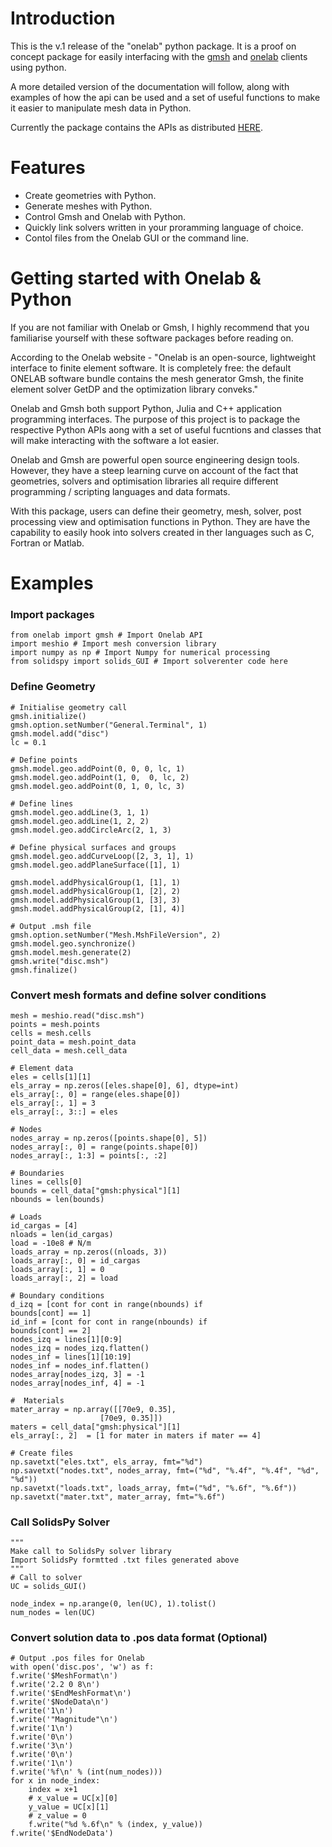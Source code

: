 # Introduction

This is the v.1 release of the "onelab" python package. It is a proof on concept package for easily interfacing with the [gmsh](http://gmsh.info/) and [onelab](http://onelab.info/) clients using python. 

A more detailed version of the documentation will follow, along with examples of how the api can be used and a set of useful functions to make it easier to manipulate mesh data in Python.

Currently the package contains the APIs as distributed [HERE](https://gitlab.onelab.info/gmsh/gmsh).

# Features 

- Create geometries with Python. 
- Generate meshes with Python.
- Control Gmsh and Onelab with Python.
- Quickly link solvers written in your proramming language of choice.
- Contol files from the Onelab GUI or the command line.

# Getting started with Onelab & Python

If you are not familiar with Onelab or Gmsh, I highly recommend that you familiarise yourself with these software packages before reading on. 

According to the Onelab website - "Onelab is an open-source, lightweight interface to finite element software. It is completely free: the default ONELAB software bundle contains the mesh generator Gmsh, the finite element solver GetDP and the optimization library conveks."

Onelab and Gmsh both support Python, Julia and C++ application programming interfaces. The purpose of this project is to package the respective Python APIs aong with a set of useful fucntions and classes that will make interacting with the software a lot easier. 

Onelab and Gmsh are powerful open source engineering design tools. However, they have a steep learning curve on account of the fact that geometries, solvers and optimisation libraries all require different programming / scripting languages and data formats. 

With this package, users can define their geometry, mesh, solver, post processing view and optimisation functions in Python. They are have the capability to easily hook into solvers created in ther languages such as C, Fortran or Matlab. 

# Examples

### Import packages

    from onelab import gmsh # Import Onelab API
    import meshio # Import mesh conversion library
    import numpy as np # Import Numpy for numerical processing
    from solidspy import solids_GUI # Import solverenter code here

  ### Define Geometry 

    # Initialise geometry call
    gmsh.initialize()
    gmsh.option.setNumber("General.Terminal", 1)
    gmsh.model.add("disc")
    lc = 0.1
    
    # Define points
    gmsh.model.geo.addPoint(0, 0, 0, lc, 1)
    gmsh.model.geo.addPoint(1, 0,  0, lc, 2)
    gmsh.model.geo.addPoint(0, 1, 0, lc, 3)
    
    # Define lines
    gmsh.model.geo.addLine(3, 1, 1)
    gmsh.model.geo.addLine(1, 2, 2)
    gmsh.model.geo.addCircleArc(2, 1, 3)
    
    # Define physical surfaces and groups
    gmsh.model.geo.addCurveLoop([2, 3, 1], 1)
    gmsh.model.geo.addPlaneSurface([1], 1)
    
    gmsh.model.addPhysicalGroup(1, [1], 1)
    gmsh.model.addPhysicalGroup(1, [2], 2)
    gmsh.model.addPhysicalGroup(1, [3], 3)
    gmsh.model.addPhysicalGroup(2, [1], 4)]
    
    # Output .msh file
    gmsh.option.setNumber("Mesh.MshFileVersion", 2)
    gmsh.model.geo.synchronize()
    gmsh.model.mesh.generate(2)
    gmsh.write("disc.msh")
    gmsh.finalize()
    
    
   ### Convert mesh formats and define solver conditions

    mesh = meshio.read("disc.msh")
    points = mesh.points
    cells = mesh.cells
    point_data = mesh.point_data
    cell_data = mesh.cell_data
    
    # Element data
    eles = cells[1][1]
    els_array = np.zeros([eles.shape[0], 6], dtype=int)
    els_array[:, 0] = range(eles.shape[0])
    els_array[:, 1] = 3
    els_array[:, 3::] = eles
    
    # Nodes
    nodes_array = np.zeros([points.shape[0], 5])
    nodes_array[:, 0] = range(points.shape[0])
    nodes_array[:, 1:3] = points[:, :2]
    
    # Boundaries
    lines = cells[0]
    bounds = cell_data["gmsh:physical"][1]
    nbounds = len(bounds)
    
    # Loads
    id_cargas = [4]
    nloads = len(id_cargas)
    load = -10e8 # N/m
    loads_array = np.zeros((nloads, 3))
    loads_array[:, 0] = id_cargas
    loads_array[:, 1] = 0
    loads_array[:, 2] = load
    
    # Boundary conditions
    d_izq = [cont for cont in range(nbounds) if
    bounds[cont] == 1]
    id_inf = [cont for cont in range(nbounds) if
    bounds[cont] == 2]
    nodes_izq = lines[1][0:9]
    nodes_izq = nodes_izq.flatten()
    nodes_inf = lines[1][10:19]
    nodes_inf = nodes_inf.flatten()
    nodes_array[nodes_izq, 3] = -1
    nodes_array[nodes_inf, 4] = -1
    
    #  Materials
    mater_array = np.array([[70e9, 0.35],
                        [70e9, 0.35]])
    maters = cell_data["gmsh:physical"][1]
    els_array[:, 2]  = [1 for mater in maters if mater == 4]
    
    # Create files
    np.savetxt("eles.txt", els_array, fmt="%d")
    np.savetxt("nodes.txt", nodes_array, fmt=("%d", "%.4f", "%.4f", "%d", "%d"))
    np.savetxt("loads.txt", loads_array, fmt=("%d", "%.6f", "%.6f"))
    np.savetxt("mater.txt", mater_array, fmt="%.6f")

### Call SolidsPy Solver

    """
    Make call to SolidsPy solver library
    Import SolidsPy formtted .txt files generated above
    """
    # Call to solver
    UC = solids_GUI()
    
    node_index = np.arange(0, len(UC), 1).tolist()
    num_nodes = len(UC)

### Convert solution data to .pos data format (Optional)

    # Output .pos files for Onelab
    with open('disc.pos', 'w') as f:
    f.write('$MeshFormat\n')
    f.write('2.2 0 8\n')
    f.write('$EndMeshFormat\n')
    f.write('$NodeData\n')
    f.write('1\n')
    f.write('"Magnitude"\n')
    f.write('1\n')
    f.write('0\n')
    f.write('3\n')
    f.write('0\n')
    f.write('1\n')
    f.write('%f\n' % (int(num_nodes)))
    for x in node_index:
        index = x+1
        # x_value = UC[x][0]
        y_value = UC[x][1]
        # z_value = 0
        f.write("%d %.6f\n" % (index, y_value))
    f.write('$EndNodeData')



